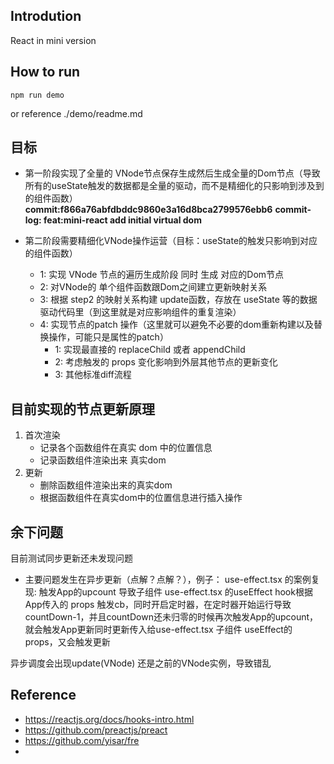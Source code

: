 ## Introdution
React in mini version

## How to run

```
npm run demo
```
or reference ./demo/readme.md


## 目标

* 第一阶段实现了全量的 VNode节点保存生成然后生成全量的Dom节点（导致所有的useState触发的数据都是全量的驱动，而不是精细化的只影响到涉及到的组件函数）
**commit:f866a76abfdbddc9860e3a16d8bca2799576ebb6**
**commit-log: feat:mini-react add initial virtual dom**

* 第二阶段需要精细化VNode操作运营（目标：useState的触发只影响到对应的组件函数）
    - 1: 实现 VNode 节点的遍历生成阶段 同时 生成 对应的Dom节点
    - 2: 对VNode的 单个组件函数跟Dom之间建立更新映射关系
    - 3: 根据 step2 的映射关系构建 update函数，存放在 useState 等的数据驱动代码里（到这里就是对应影响组件的重复渲染）
    - 4: 实现节点的patch 操作（这里就可以避免不必要的dom重新构建以及替换操作，可能只是属性的patch）
        - 1: 实现最直接的 replaceChild 或者 appendChild
        - 2: 考虑触发的 props 变化影响到外层其他节点的更新变化
        - 3: 其他标准diff流程

## 目前实现的节点更新原理

1. 首次渲染
    * 记录各个函数组件在真实 dom 中的位置信息
    * 记录函数组件渲染出来 真实dom
2. 更新
    * 删除函数组件渲染出来的真实dom
    * 根据函数组件在真实dom中的位置信息进行插入操作

## 余下问题
目前测试同步更新还未发现问题

* 主要问题发生在异步更新（点解？点解？），例子：
use-effect.tsx 的案例复现: 触发App的upcount 导致子组件 use-effect.tsx 的useEffect hook根据 App传入的 props 触发cb，同时开启定时器，在定时器开始运行导致countDown-1，并且countDown还未归零的时候再次触发App的upcount，就会触发App更新同时更新传入给use-effect.tsx 子组件 useEffect的 props，又会触发更新

异步调度会出现update(VNode) 还是之前的VNode实例，导致错乱

## Reference

* https://reactjs.org/docs/hooks-intro.html
* https://github.com/preactjs/preact
* https://github.com/yisar/fre
* 
